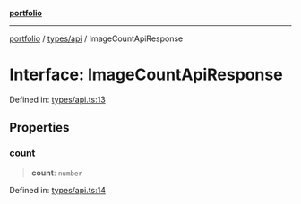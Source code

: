 [**portfolio**](../../../README.md)

***

[portfolio](../../../modules.md) / [types/api](../README.md) / ImageCountApiResponse

# Interface: ImageCountApiResponse

Defined in: [types/api.ts:13](https://github.com/tnorlund/Portfolio/blob/c38bf70e6cf5f02b2e1cd62db3a1759faf4f97ba/portfolio/types/api.ts#L13)

## Properties

### count

> **count**: `number`

Defined in: [types/api.ts:14](https://github.com/tnorlund/Portfolio/blob/c38bf70e6cf5f02b2e1cd62db3a1759faf4f97ba/portfolio/types/api.ts#L14)
